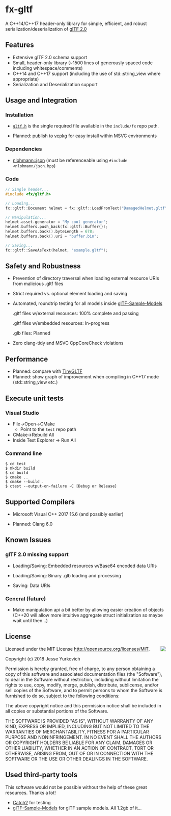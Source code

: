 # fx-gltf

A C++14/C++17 header-only library for simple, efficient, and robust serialization/deserialization of [glTF 2.0](https://www.khronos.org/gltf/)

## Features
* Extensive glTF 2.0 schema support
* Small, header-only library (~1500 lines of generously spaced code including whitespace/comments)
* C++14 and C++17 support (including the use of std::string_view where appropriate)
* Serialization and Deserialization support

## Usage and Integration

### Installation
* [`gltf.h`](https://github.com/jessey-git/fx-gltf/blob/master/include/fx/gltf.h) is the single required file available in the `include/fx` repo path.

* Planned: publish to [vcpkg](https://github.com/Microsoft/vcpkg) for easy install within MSVC environments

### Dependencies
* [nlohmann::json](https://github.com/nlohmann/json) (must be referenceable using `#include <nlohmann/json.hpp`)

### Code
```c++
// Single header...
#include <fx/gltf.h>

// Loading...
fx::gltf::Document helmet = fx::gltf::LoadFromText("DamagedHelmet.gltf");

// Manipulation...
helmet.asset.generator = "My cool generator";
helmet.buffers.push_back(fx::gltf::Buffer{});
helmet.buffers.back().byteLength = 678;
helmet.buffers.back().uri = "buffer.bin";

// Saving...
fx::gltf::SaveAsText(helmet, "example.gltf");
```

## Safety and Robustness
* Prevention of directory traversal when loading external resource URIs from malicious .gltf files
* Strict required vs. optional element loading and saving

* Automated, roundtrip testing for all models inside [glTF-Sample-Models](https://github.com/KhronosGroup/glTF-Sample-Models)

  .gltf files w/external resources: 100% complete and passing

  .gltf files w/embedded resources: In-progress

  .glb files: Planned

* Zero clang-tidy and MSVC CppCoreCheck violations

## Performance
* Planned: compare with [TinyGLTF](https://github.com/syoyo/tinygltf)
* Planned: show graph of improvement when compiling in C++17 mode (std::string_view etc.)

## Execute unit tests

### Visual Studio

* File->Open->CMake
    * Point to the `test` repo path
* CMake->Rebuild All
* Inside Test Explorer -> Run All

### Command line

```shell
$ cd test
$ mkdir build
$ cd build
$ cmake ..
$ cmake --build .
$ ctest --output-on-failure -C [Debug or Release]
```

## Supported Compilers
* Microsoft Visual C++ 2017 15.6 (and possibly earlier)

* Planned: Clang 6.0

## Known Issues
### glTF 2.0 missing support
* Loading/Saving: Embedded resources w/Base64 encoded data URIs
* Loading/Saving: Binary .glb loading and processing

* Saving: Data URIs

### General (future)
* Make manipulation api a bit better by allowing easier creation of objects (C++20 will allow more intuitive aggregate struct initialization so maybe wait until then...)

## License

<img align="right" src="http://opensource.org/trademarks/opensource/OSI-Approved-License-100x137.png">

Licensed under the MIT License <http://opensource.org/licenses/MIT>.

Copyright (c) 2018 Jesse Yurkovich

Permission is hereby  granted, free of charge, to any  person obtaining a copy
of this software and associated  documentation files (the "Software"), to deal
in the Software  without restriction, including without  limitation the rights
to  use, copy,  modify, merge,  publish, distribute,  sublicense, and/or  sell
copies  of  the Software,  and  to  permit persons  to  whom  the Software  is
furnished to do so, subject to the following conditions:

The above copyright notice and this permission notice shall be included in all
copies or substantial portions of the Software.

THE SOFTWARE  IS PROVIDED "AS  IS", WITHOUT WARRANTY  OF ANY KIND,  EXPRESS OR
IMPLIED,  INCLUDING BUT  NOT  LIMITED TO  THE  WARRANTIES OF  MERCHANTABILITY,
FITNESS FOR  A PARTICULAR PURPOSE AND  NONINFRINGEMENT. IN NO EVENT  SHALL THE
AUTHORS  OR COPYRIGHT  HOLDERS  BE  LIABLE FOR  ANY  CLAIM,  DAMAGES OR  OTHER
LIABILITY, WHETHER IN AN ACTION OF  CONTRACT, TORT OR OTHERWISE, ARISING FROM,
OUT OF OR IN CONNECTION WITH THE SOFTWARE  OR THE USE OR OTHER DEALINGS IN THE
SOFTWARE.

## Used third-party tools

This software would not be possible without the help of these great resources. Thanks a lot!

* [Catch2](https://github.com/catchorg/Catch2) for testing
* [glTF-Sample-Models](https://github.com/KhronosGroup/glTF-Sample-Models) for glTF sample models. All 1.2gb of it...